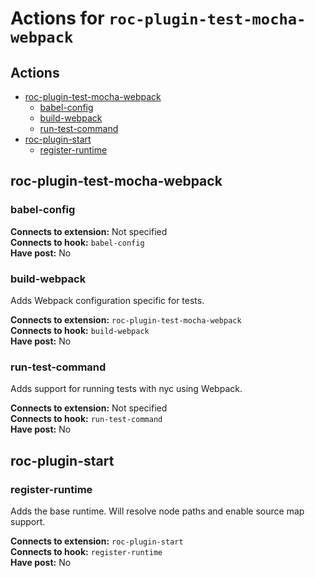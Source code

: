 # Actions for `roc-plugin-test-mocha-webpack`

## Actions
* [roc-plugin-test-mocha-webpack](#roc-plugin-test-mocha-webpack)
  * [babel-config](#babel-config)
  * [build-webpack](#build-webpack)
  * [run-test-command](#run-test-command)
* [roc-plugin-start](#roc-plugin-start)
  * [register-runtime](#register-runtime)

## roc-plugin-test-mocha-webpack

### babel-config

__Connects to extension:__ Not specified  
__Connects to hook:__ `babel-config`  
__Have post:__ No  

### build-webpack

Adds Webpack configuration specific for tests.

__Connects to extension:__ `roc-plugin-test-mocha-webpack`  
__Connects to hook:__ `build-webpack`  
__Have post:__ No  

### run-test-command

Adds support for running tests with nyc using Webpack.

__Connects to extension:__ Not specified  
__Connects to hook:__ `run-test-command`  
__Have post:__ No  

## roc-plugin-start

### register-runtime

Adds the base runtime. Will resolve node paths and enable source map support.

__Connects to extension:__ `roc-plugin-start`  
__Connects to hook:__ `register-runtime`  
__Have post:__ No  
